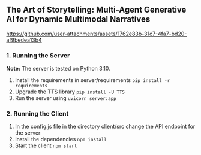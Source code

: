 ## The Art of Storytelling: Multi-Agent Generative AI for Dynamic Multimodal Narratives

https://github.com/user-attachments/assets/1762e83b-31c7-4fa7-bd20-af9bedea13b4

### 1. Running the Server
**Note:** The server is tested on Python 3.10.
1. Install the requirements in server/requirements
   `pip install -r requirements`
2. Upgrade the TTS library
   `pip install -U TTS`
3. Run the server using
   `uvicorn server:app`

### 2. Running the Client
1. In the config.js file in the directory client/src change the API endpoint for the server
2. Install the dependencies `npm install`
3. Start the client `npm start`
